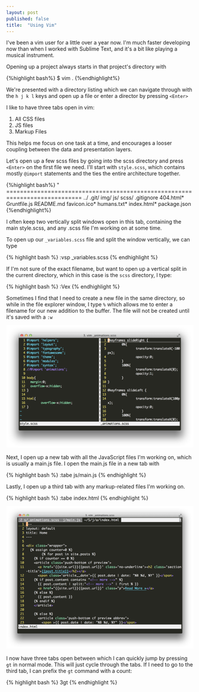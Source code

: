 ```yaml
---
layout: post
published: false
title:  "Using Vim"
---
```


I've been a vim user for a little over a year now. I'm much faster developing now than when I worked with Sublime Text, and it's a bit like playing a musical instrument. 

Opening up a project always starts in that project's directory with

{%highlight bash%}
$ vim .
{%endhighlight%}

We're presented with a directory listing which we can navigate through with the `h j k l` keys and open up a file or enter a director by pressing `<Enter>`

I like to have three tabs open in vim:

1. All CSS files
2. JS files
3. Markup Files

This helps me focus on one task at a time, and encourages a looser coupling between the data and presentation layers.

Let's open up a few scss files by going into the scss directory and press `<Enter>` on the first file we need. I'll start with `style.scss`, which contains mostly `@import` statements and the ties the entire architecture together. 

{%highlight bash%}
" ============================================================================
../
.git/
img/
js/
scss/
.gitignore
404.html*
Gruntfile.js
README.md
favicon.ico*
humans.txt*
index.html*
package.json
{%endhighlight%}

I often keep two vertically split windows open in this tab, containing the main style.scss, and any .scss file I'm working on at some time.

To open up our `_variables.scss` file and split the window vertically, we can type 

{% highlight bash %}
  :vsp _variables.scss
{% endhighlight %}

If I'm not sure of the exact filename, but want to open up a vertical split in the current directory, which in this case is the `scss` directory, I type:

{% highlight bash %}
  :Vex
{% endhighlight %}

Sometimes I find that I need to create a new file in the same directory, so while in the file explorer window, I type `%` which allows me to enter a filename for our new addition to the buffer. The file will not be created until it's saved with a `:w`

<img src='/img/vim1.png' style='max-width:100%;'>

Next, I open up a new tab with all the JavaScript files I'm working on, which is usually a main.js file. I open the main.js file in a new tab with 

{% highlight bash %}
  :tabe js/main.js
{% endhighlight %}

Lastly, I open up a third tab with any markup-related files I'm working on. 


{% highlight bash %}
  :tabe index.html
{% endhighlight %}

<img src='/img/vim2.png' style='max-width:100%;'>

I now have three tabs open between which I can quickly jump by pressing `gt` in normal mode. This will just cycle through the tabs. If I need to go to the third tab, I can prefix the `gt` command with a count:


{% highlight bash %}
  3gt
{% endhighlight %}



